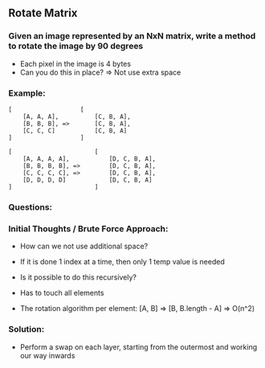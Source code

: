 ## Rotate Matrix
### Given an image represented by an NxN matrix, write a method to rotate the image by 90 degrees
- Each pixel in the image is 4 bytes
- Can you do this in place? => Not use extra space

### Example:
```
[                   [
    [A, A, A],          [C, B, A],
    [B, B, B], =>       [C, B, A],
    [C, C, C]           [C, B, A]
]                   ]

[                       [
    [A, A, A, A],           [D, C, B, A],
    [B, B, B, B], =>        [D, C, B, A],
    [C, C, C, C], =>        [D, C, B, A],
    [D, D, D, D]            [D, C, B, A]
]                       ]
```

### Questions:

### Initial Thoughts / Brute Force Approach:
- How can we not use additional space?
- If it is done 1 index at a time, then only 1 temp value is needed
- Is it possible to do this recursively?
- Has to touch all elements

- The rotation algorithm per element:
    [A, B] => [B, B.length - A]
=> O(n^2)

### Solution:
- Perform a swap on each layer, starting from the outermost and working our way inwards